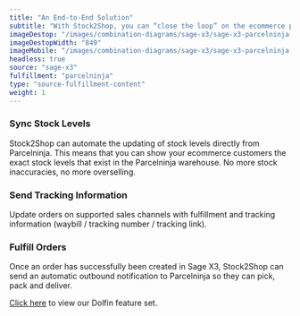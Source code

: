 ```yaml
---
title: "An End-to-End Solution"
subtitle: "With Stock2Shop, you can “close the loop” on the ecommerce process. Your customers are informed of what is available, sales documents are created in your ERP, your customers receive tracking information and the order is delivered."
imageDestop: "/images/combination-diagrams/sage-x3/sage-x3-parcelninja-inventory.svg"
imageDestopWidth: "849"
imageMobile: "/images/combination-diagrams/sage-x3/sage-x3-parcelninja-inventory.svg"
headless: true
source: "sage-x3"
fulfillment: "parcelninja"
type: "source-fulfillment-content"
weight: 1
---
```


### Sync Stock Levels
Stock2Shop can automate the updating of stock levels directly from Parcelninja. This means that you can show your ecommerce customers the exact stock levels that exist in the Parcelninja warehouse. No more stock inaccuracies, no more overselling.

### Send Tracking Information
Update orders on supported sales channels with fulfillment and tracking information (waybill / tracking number / tracking link).

### Fulfill Orders
Once an order has successfully been created in Sage X3, Stock2Shop can send an automatic outbound notification to Parcelninja so they can pick, pack and deliver.

[Click here](/help/features/dolfin/ "Dolfin Features") to view our Dolfin feature set.